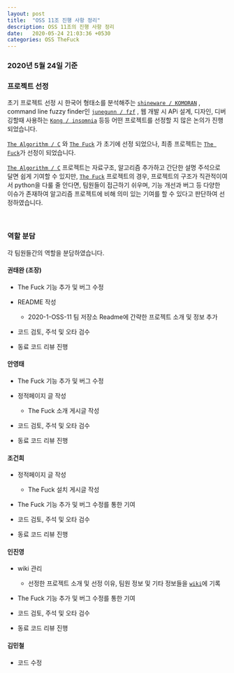 ```yaml
---
layout: post
title:  "OSS 11조 진행 사항 정리"
description: OSS 11조의 진행 사항 정리
date:   2020-05-24 21:03:36 +0530
categories: OSS TheFuck
---
```


### 2020년 5월 24일 기준

### 프로젝트 선정

초기 프로젝트 선정 시 한국어 형태소를 분석해주는 [`shineware / KOMORAN`](https://github.com/shineware/KOMORAN) , command line fuzzy finder인 [`junegunn / fzf`](https://github.com/junegunn/fzf) , 웹 개발 시 APi 설계, 디자인, 디버깅할때 사용하는  [`Kong / insomnia`](https://github.com/Kong/insomnia) 등등 어떤 프로젝트를 선정할 지 많은 논의가 진행되었습니다.
 
[`The Algorithm / C`](https://github.com/TheAlgorithms/C) 와 [`The Fuck`](https://github.com/nvbn/thefuck) 가 초기에 선정 되었으나, 최종 프로젝트는 [`The Fuck`](https://github.com/nvbn/thefuck)가 선정이 되었습니다.

[`The Algorithm / C`](https://github.com/TheAlgorithms/C) 프로젝트는 자료구조, 알고리즘 추가하고 간단한 설명 주석으로 달면 쉽게 기여할 수 있지만, [`The Fuck`](https://github.com/nvbn/thefuck) 프로젝트의 경우, 프로젝트의 구조가 직관적이여서 python을 다룰 줄 안다면, 팀원들이 접근하기 쉬우며, 기능 개선과 버그 등 다양한 이슈가 존재하여 알고리즘 프로젝트에 비해 의미 있는 기여를 할 수 있다고 판단하여 선정하였습니다.

&nbsp;&nbsp;&nbsp;&nbsp;

### 역할 분담

각 팀원들간의 역할을 분담하였습니다.

#### 권태완 (조장)

- The Fuck 기능 추가 및 버그 수정

- README 작성
    - 2020-1-OSS-11 팀 저장소 Readme에 간략한 프로젝트 소개 및 정보 추가

- 코드 검토, 주석 및 오타 검수

- 동료 코드 리뷰 진행

#### 안영태

- The Fuck 기능 추가 및 버그 수정

- 정적페이지 글 작성
    - The Fuck 소개 게시글 작성

- 코드 검토, 주석 및 오타 검수

- 동료 코드 리뷰 진행


#### 조건희

- 정적페이지 글 작성
    - The Fuck 설치 게시글 작성

- The Fuck 기능 추가 및 버그 수정를 통한 기여

- 코드 검토, 주석 및 오타 검수

- 동료 코드 리뷰 진행

#### 인진영
    
- wiki 관리
    - 선정한 프로젝트 소개 및 선정 이유, 팀원 정보 및 기타 정보들을 [`wiki`](https://github.com/20-1-SKKU-OSS/2020-1-OSS-11/wiki)에 기록

- The Fuck 기능 추가 및 버그 수정를 통한 기여

- 코드 검토, 주석 및 오타 검수

- 동료 코드 리뷰 진행

#### 김민철

- 코드 수정

&nbsp;&nbsp;&nbsp;&nbsp;